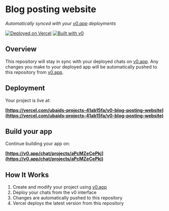 # Blog posting website

*Automatically synced with your [v0.app](https://v0.app) deployments*

[![Deployed on Vercel](https://img.shields.io/badge/Deployed%20on-Vercel-black?style=for-the-badge&logo=vercel)](https://vercel.com/ubaids-projects-41ab15fa/v0-blog-posting-website)
[![Built with v0](https://img.shields.io/badge/Built%20with-v0.app-black?style=for-the-badge)](https://v0.app/chat/projects/aPcMZeCePkj)

## Overview

This repository will stay in sync with your deployed chats on [v0.app](https://v0.app).
Any changes you make to your deployed app will be automatically pushed to this repository from [v0.app](https://v0.app).

## Deployment

Your project is live at:

**[https://vercel.com/ubaids-projects-41ab15fa/v0-blog-posting-website](https://vercel.com/ubaids-projects-41ab15fa/v0-blog-posting-website)**

## Build your app

Continue building your app on:

**[https://v0.app/chat/projects/aPcMZeCePkj](https://v0.app/chat/projects/aPcMZeCePkj)**

## How It Works

1. Create and modify your project using [v0.app](https://v0.app)
2. Deploy your chats from the v0 interface
3. Changes are automatically pushed to this repository
4. Vercel deploys the latest version from this repository
